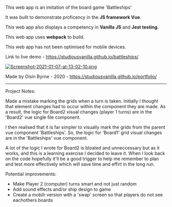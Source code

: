 This web app is an imitation of the board game 'Battleships'

It was built to demonstrate proficency in the **JS framework Vue**.

This web app also displays a competency in **Vanilla JS** and **Jest testing**.

This web app uses **webpack** to build.

This web app has not been optimised for mobile devices.

Link to live demo - https://studiousvanilla.github.io/battleships/

[![Screenshot-2021-01-07-at-13-02-10.png](https://i.postimg.cc/d0KB98GD/Screenshot-2021-01-07-at-13-02-10.png)](https://postimg.cc/hXpTDQyq)

Made by Oisín Byrne - 2020 - https://studiousvanilla.github.io/portfolio/

************

Project Notes:

Made a mistake marking the grids when a turn is taken. 
Initially I thought that element changes had to occur within the component they are made. As a result, the logic for Board2 visual changes (player 1 turns) are in the 'Board2' vue single file component.

I then realised that it is far simpler to visually mark the grids from the parent vue component 'Battleships'. So, the logic for 'Board1' grid visual changes are in the 'Battleships' vue component.
 
A lot of the logic I wrote for Board2 is bloated and unneccessary but as it works, and this is a learning exercise I decided to leave it. When I look back on the code hopefully it'll be a good trigger to help me remember to plan and test more effectively which will save time and effirt in the long run.

Potential improvements:

- Make Player 2 (computer) turns smart and not just random
- Add sound effects and/or ship design to game
- Create a mobilr version with a 'swap' screen so that players do not see eachothers boards
